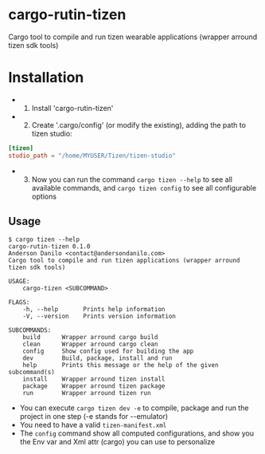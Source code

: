 # cargo-rutin-tizen
Cargo tool to compile and run tizen wearable applications (wrapper arround tizen sdk tools)

# Installation
- 1. Install 'cargo-rutin-tizen'
- 2. Create '.cargo/config' (or modify the existing), adding the path to tizen studio:
```toml
[tizen]
studio_path = "/home/MYUSER/Tizen/tizen-studio"
```
- 3. Now you can run the command ```cargo tizen --help``` to see all available commands, and ```cargo tizen config``` to see all configurable options

## Usage
```console
$ cargo tizen --help
cargo-rutin-tizen 0.1.0
Anderson Danilo <contact@andersondanilo.com>
Cargo tool to compile and run tizen applications (wrapper arround tizen sdk tools)

USAGE:
    cargo-tizen <SUBCOMMAND>

FLAGS:
    -h, --help       Prints help information
    -V, --version    Prints version information

SUBCOMMANDS:
    build      Wrapper arround cargo build
    clean      Wrapper arround cargo clean
    config     Show config used for building the app
    dev        Build, package, install and run
    help       Prints this message or the help of the given subcommand(s)
    install    Wrapper arround tizen install
    package    Wrapper arround tizen package
    run        Wrapper arround tizen run
```

- You can execute ```cargo tizen dev -e``` to compile, package and run the project in one step (-e stands for --emulator)
- You need to have a valid ```tizen-manifest.xml```
- The ```config``` command show all computed configurations, and show you the Env var and Xml attr (cargo) you can use to personalize
